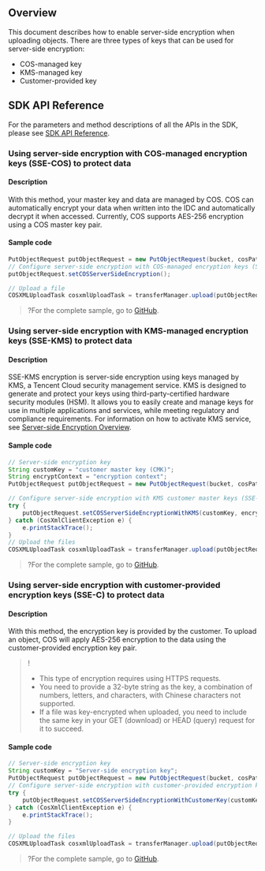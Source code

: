## Overview

This document describes how to enable server-side encryption when uploading objects. There are three types of keys that can be used for server-side encryption:

* COS-managed key
* KMS-managed key
* Customer-provided key

## SDK API Reference

For the parameters and method descriptions of all the APIs in the SDK, please see [SDK API Reference](https://cos-android-sdk-doc-1253960454.file.myqcloud.com/).

### Using server-side encryption with COS-managed encryption keys (SSE-COS) to protect data

#### Description

With this method, your master key and data are managed by COS. COS can automatically encrypt your data when written into the IDC and automatically decrypt it when accessed. Currently, COS supports AES-256 encryption using a COS master key pair.

#### Sample code

[//]: # (.cssg-snippet-put-object-sse)
```java
PutObjectRequest putObjectRequest = new PutObjectRequest(bucket, cosPath, srcPath);
// Configure server-side encryption with COS-managed encryption keys (SSE-COS) to protect data
putObjectRequest.setCOSServerSideEncryption();

// Upload a file
COSXMLUploadTask cosxmlUploadTask = transferManager.upload(putObjectRequest, uploadId);
```

>?For the complete sample, go to [GitHub](https://github.com/tencentyun/cos-snippets/tree/master/Android/app/src/androidTest/java/com/tencent/qcloud/cosxml/cssg/PutObjectSSE.java).

### Using server-side encryption with KMS-managed encryption keys (SSE-KMS) to protect data

#### Description

SSE-KMS encryption is server-side encryption using keys managed by KMS, a Tencent Cloud security management service. KMS is designed to generate and protect your keys using third-party-certified hardware security modules (HSM). It allows you to easily create and manage keys for use in multiple applications and services, while meeting regulatory and compliance requirements. For information on how to activate KMS service, see [Server-side Encryption Overview](https://intl.cloud.tencent.com/document/product/436/18145).

#### Sample code

[//]: # (.cssg-snippet-put-object-sse-kms)
```java
// Server-side encryption key
String customKey = "customer master key (CMK)";
String encryptContext = "encryption context";
PutObjectRequest putObjectRequest = new PutObjectRequest(bucket, cosPath, srcPath);

// Configure server-side encryption with KMS customer master keys (SSE-KMS) to protect data
try {
    putObjectRequest.setCOSServerSideEncryptionWithKMS(customKey, encryptContext);
} catch (CosXmlClientException e) {
    e.printStackTrace();
}
// Upload the files
COSXMLUploadTask cosxmlUploadTask = transferManager.upload(putObjectRequest, uploadId);
```

>?For the complete sample, go to [GitHub](https://github.com/tencentyun/cos-snippets/tree/master/Android/app/src/androidTest/java/com/tencent/qcloud/cosxml/cssg/PutObjectSSE.java).

### Using server-side encryption with customer-provided encryption keys (SSE-C) to protect data

#### Description

With this method, the encryption key is provided by the customer. To upload an object, COS will apply AES-256 encryption to the data using the customer-provided encryption key pair.

> !
>- This type of encryption requires using HTTPS requests.
>- You need to provide a 32-byte string as the key, a combination of numbers, letters, and characters, with Chinese characters not supported.
>- If a file was key-encrypted when uploaded, you need to include the same key in your GET (download) or HEAD (query) request for it to succeed.

#### Sample code

[//]: # (.cssg-snippet-put-object-sse-c)
```java
// Server-side encryption key
String customKey = "Server-side encryption key";
PutObjectRequest putObjectRequest = new PutObjectRequest(bucket, cosPath, srcPath);
// Configure server-side encryption with customer-provided encryption keys (SSE-C) to protect data
try {
    putObjectRequest.setCOSServerSideEncryptionWithCustomerKey(customKey);
} catch (CosXmlClientException e) {
    e.printStackTrace();
}

// Upload the files
COSXMLUploadTask cosxmlUploadTask = transferManager.upload(putObjectRequest, uploadId);
```

>?For the complete sample, go to [GitHub](https://github.com/tencentyun/cos-snippets/tree/master/Android/app/src/androidTest/java/com/tencent/qcloud/cosxml/cssg/PutObjectSSE.java).
